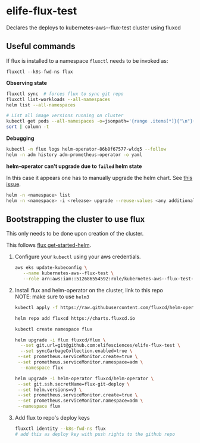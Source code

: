 # elife-flux-test
Declares the deploys to kubernetes-aws--flux-test cluster using fluxcd

## Useful commands

If flux is installed to a namespace `fluxctl` needs to be invoked as:

```
fluxctl --k8s-fwd-ns flux
```

__Observing state__
```sh
fluxctl sync  # forces flux to sync git repo
fluxctl list-workloads --all-namespaces
helm list --all-namespaces

# List all image versions running on cluster
kubectl get pods --all-namespaces -o=jsonpath='{range .items[*]}{"\n"}{.metadata.name}{":\t"}{range .spec.containers[*]}{.image}{", "}{end}{end}' |
sort | column -t
```

__Debugging__
```sh
kubectl -n flux logs helm-operator-86b8f67577-wldq5 --follow
helm -n adm history adm-prometheus-operator -o yaml
```

__helm-operator can't upgrade due to `failed` helm state__

In this case it appears one has to manually upgrade the helm chart. See [this issue](https://github.com/fluxcd/helm-operator/issues/241#issuecomment-578351380).

```sh
helm -n <namespace> list
helm -n <namespace> -i <release> upgrade --reuse-values <any additional flags> <chart>
```

## Bootstrapping the cluster to use flux

This only needs to be done upon creation of the cluster.

This follows [flux get-started-helm](https://docs.fluxcd.io/en/stable/tutorials/get-started-helm/).

1. Configure your `kubectl` using your aws credentials.
   ```sh
   aws eks update-kubeconfig \
      --name kubernetes-aws--flux-test \
      --role arn:aws:iam::512686554592:role/kubernetes-aws--flux-test--AmazonEKSUserRole
   ```

2. Install flux and helm-operator on the cluster, link to this repo  
   NOTE: make sure to use `helm3`
   ```sh
   kubectl apply -f https://raw.githubusercontent.com/fluxcd/helm-operator/master/deploy/crds.yaml

   helm repo add fluxcd https://charts.fluxcd.io

   kubectl create namespace flux

   helm upgrade -i flux fluxcd/flux \
     --set git.url=git@github.com:elifesciences/elife-flux-test \
     --set syncGarbageCollection.enabled=true \
    --set prometheus.serviceMonitor.create=true \
    --set prometheus.serviceMonitor.namespace=adm \
     --namespace flux

   helm upgrade -i helm-operator fluxcd/helm-operator \
    --set git.ssh.secretName=flux-git-deploy \
    --set helm.versions=v3 \
    --set prometheus.serviceMonitor.create=true \
    --set prometheus.serviceMonitor.namespace=adm \
    --namespace flux
   ```

3. Add flux to repo's deploy keys
   ```sh
   fluxctl identity --k8s-fwd-ns flux
   # add this as deploy key with push rights to the github repo
   ```